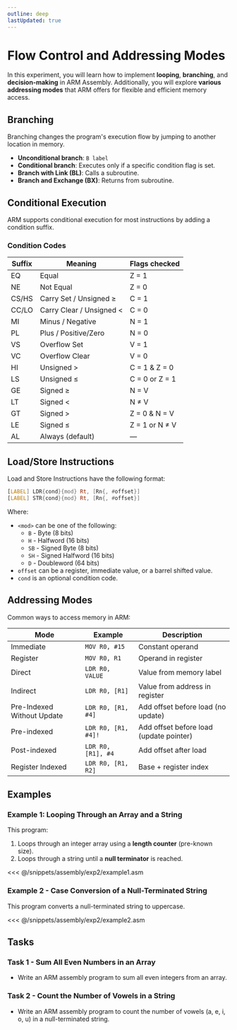 ```yaml
---
outline: deep
lastUpdated: true
---
```


# Flow Control and Addressing Modes

In this experiment, you will learn how to implement **looping**, **branching**, and **decision-making** in ARM Assembly. Additionally, you will explore **various addressing modes** that ARM offers for flexible and efficient memory access.



## Branching

Branching changes the program's execution flow by jumping to another location in memory.

- **Unconditional branch**: `B label`
- **Conditional branch**: Executes only if a specific condition flag is set.
- **Branch with Link (BL)**: Calls a subroutine.
- **Branch and Exchange (BX)**: Returns from subroutine.


## Conditional Execution

ARM supports conditional execution for most instructions by adding a condition suffix.

### Condition Codes

| Suffix | Meaning               | Flags checked |
|--------|-----------------------|---------------|
| EQ     | Equal                 | Z = 1         |
| NE     | Not Equal             | Z = 0         |
| CS/HS  | Carry Set / Unsigned ≥| C = 1         |
| CC/LO  | Carry Clear / Unsigned < | C = 0     |
| MI     | Minus / Negative      | N = 1         |
| PL     | Plus / Positive/Zero  | N = 0         |
| VS     | Overflow Set          | V = 1         |
| VC     | Overflow Clear        | V = 0         |
| HI     | Unsigned >            | C = 1 & Z = 0 |
| LS     | Unsigned ≤            | C = 0 or Z = 1|
| GE     | Signed ≥              | N = V         |
| LT     | Signed <              | N ≠ V         |
| GT     | Signed >              | Z = 0 & N = V |
| LE     | Signed ≤              | Z = 1 or N ≠ V |
| AL     | Always (default)      | —             |

## Load/Store Instructions

Load and Store Instructions have the following format:
```asm
[LABEL] LDR{cond}{mod} Rt, [Rn{, #offset}]
[LABEL] STR{cond}{mod} Rt, [Rn{, #offset}]
```
Where:
- `<mod>` can be one of the following:
    - `B` - Byte (8 bits)
    - `H` - Halfword (16 bits)
    - `SB` - Signed Byte (8 bits)
    - `SH` - Signed Halfword (16 bits)
    - `D` - Doubleword (64 bits) 
- `offset` can be a register, immediate value, or a barrel shifted value.
- `cond` is an optional condition code.


## Addressing Modes

Common ways to access memory in ARM:

| Mode        | Example                  | Description |
|-------------|--------------------------|-------------|
| Immediate   | `MOV R0, #15`             | Constant operand |
| Register    | `MOV R0, R1`              | Operand in register |
| Direct      | `LDR R0, VALUE`           | Value from memory label |
| Indirect    | `LDR R0, [R1]`            | Value from address in register |
| Pre-Indexed Without Update | `LDR R0, [R1, #4]`       | Add offset before load (no update) |
| Pre-indexed | `LDR R0, [R1, #4]!`       | Add offset before load (update pointer) |
| Post-indexed| `LDR R0, [R1], #4`        | Add offset after load |
| Register Indexed | `LDR R0, [R1, R2]`        | Base + register index |



## Examples

### Example 1: Looping Through an Array and a String

This program:
1. Loops through an integer array using a **length counter** (pre-known size).
2. Loops through a string until a **null terminator** is reached.

<<< @/snippets/assembly/exp2/example1.asm

### Example 2 - Case Conversion of a Null-Terminated String
This program converts a null-terminated string to uppercase.

<<< @/snippets/assembly/exp2/example2.asm




## Tasks
### Task 1 - Sum All Even Numbers in an Array
- Write an ARM assembly program to sum all even integers from an array.

### Task 2 - Count the Number of Vowels in a String
- Write an ARM assembly program to count the number of vowels (a, e, i, o, u) in a null-terminated string.

